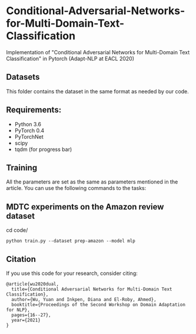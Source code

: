 # Conditional-Adversarial-Networks-for-Multi-Domain-Text-Classification
Implementation of "Conditional Adversarial Networks for Multi-Domain Text Classification" in Pytorch (Adapt-NLP at EACL 2020)

## Datasets
This folder contains the dataset in the same format as needed by our code.

## Requirements:
- Python 3.6
- PyTorch 0.4
- PyTorchNet
- scipy
- tqdm (for progress bar)

## Training
All the parameters are set as the same as parameters mentioned in the article. You can use the following commands to the tasks:

## MDTC experiments on the Amazon review dataset

cd code/

```
python train.py --dataset prep-amazon --model mlp
```

## Citation
If you use this code for your research, consider citing:


    @article{wu2020dual,
      title={Conditional Adversarial Networks for Multi-Domain Text Classification},
      author={Wu, Yuan and Inkpen, Diana and El-Roby, Ahmed},
      booktitle={Proceedings of the Second Workshop on Domain Adaptation for NLP},
      pages={16--27},
      year={2021}
    }
